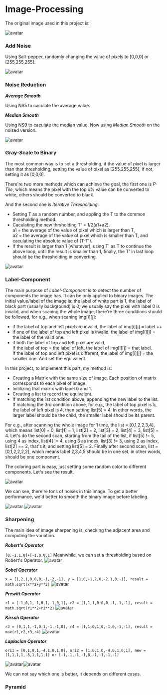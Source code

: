 # Image-Processing

The original image used in this project is:

![avatar](/img/original.png)

### Add Noise

Using Salt-pepper, randomly changing the value of pixels to [0,0,0] or [255,255,255].

![avatar](/img/salt-pepper.png)


### Noise Reduction
***Average Smooth***

Using NS5 to caculate the average value.

***Median Smooth***

Using NS9 to caculate the median value. Now using *Median Smooth* on the noised version.

![avatar](/img/median-filter.png)

### Gray-Scale to Binary

The most common way is to set a thresholding, if the value of pixel is larger than that thresholding, setting the value of pixel as [255,255,255], if not, setting it as [0,0,0].

There're two more methods which can achieve the goal, the first one is *P-Tile*, which means the pixel with the top x% value can be converted to white, others should be converted to black.

And the second one is *Iterative Thresholding*. 
- Setting T as a random number, and appling the T to the common thresholding method. 
- Caculating the new thrsholding T' = 1/2(a1+a2).<br>a1 = the average of the value of pixel which is larger than T, <br>a2 = the average of the value of pixel which is smaller than T, and caculating the absolute value of (T-T'). 
- If the result is larger than 1 (whatever), using T' as T to continue the above loop, until the result is smaller than 1, finally, the T' in last loop should be the thresholding in converting.

![avatar](/img/iterative-binary.png)

### Label-Component

The main purpose of *Label-Component* is to detect the number of components the image has. It can be only applied to binary images. The initial value/label of the image is: the label of white part is 1, the label of black part (usually background)
is 0, we usually say the pixel with label 0 is invalid, and when scaning the whole image, there're three conditions should be followed, for e.g., when scaning img[i][j]:
- if the label of top and left pixel are invalid, the label of img[i][j] = label ++
- if one of the label of top and left pixel is invalid, the label of img[i][j] = the label of the valid one.
- if both the label of top and left pixel are valid,<br>If the label of top = the label of left, the label of img[i][j] = that label.<br>If the label of top and left pixel is different, the label of img[i][j] = the smaller one. And set the equivalent.

In this project, to implement this part, my method is:

- Creating a Matrix with the same size of image. Each position of matrix corresponds to each pixel of image.
- Initilizing that matrix with label 0 and 1.
- Creating a list to record the equivalent.
- If matching the 1st condition above, appending the new label to the list.<br>
  If matching the 3rd condition above, for e.g., the label of top pixel is 5, the label of left pixel is 4, then setting list[5] = 4. In other words, the larger label should be the child, the smaller label should be its parent.
  
For e.g., after scanning the whole image for 1 time, the list = [0,1,2,2,3,4], which means list[0] = 0, list[1] = 1, list[2] = 2, list[3] = 2, list[4] = 3, list[5] = 4. Let's do the second scan, starting from the tail of the list, if list[5] != 5, using 4 as index, list[4] != 4, using 3 as index, list[3] != 3, using 2 as index, list[2] == 2, that's it, and setting list[5] = 2. Finally after second scan, list = [0,1,2,2,2,2], which means label 2,3,4,5 should be in one set, in other words, should be one component.

The coloring part is easy, just setting some random color to different components. Let's see the result.

![avatar](/img/label1.png)

We can see, there're tons of noises in this image. To get a better performance, we'd better to smooth the binary image before labeling.

![avatar](/img/iterative-smooth.png) ![avatar](/img/label2.png)

### Sharpening

The main idea of image sharpening is, checking the adjacent area and computing the variation.

***Robert's Operator***

`[0,-1,1,0]+[-1,0,0,1]`
Meanwhile, we can set a thresholding based on Robert's Operator.
![avatar](/img/roberts.png)

***Sobel Operator***

`x = [1,2,1,0,0,0,-1,-2,-1], y = [1,0,-1,2,0,-2,1,0,-1], result = math.sqrt(x**2+y**2)`
![avatar](/img/sobel.png)

***Prewitt Operator***

`r1 = [-1,0,1,-1,0,1,-1,0,1], r2 = [1,1,1,0,0,0,-1,-1,-1], result = math.sqrt(r1**2+r2**2)`
![avatar](/img/prewitt.png)

***Kirsch Operator***

`r3 = [0,1,1,-1,0,1,-1,-1,0], r4 = [1,1,0,1,0,-1,0,-1,-1], result = max(r1,r2,r3,r4)`
![avatar](/img/krisch.png)

***Laplacian Operator***

`ori1 = [0,1,0,1,-4,1,0,1,0], ori2 = [1,0,1,0,-4,0,1,0,1], new = [1,1,1,1,-8,1,1,1,1] or [-1,-1,-1,-1,8,-1,-1,-1,-1]`

![avatar](/img/laplacian_ori.png)![avatar](/img/laplacian_new.png)

We can not say which one is better, it depends on different cases.

### Pyramid
